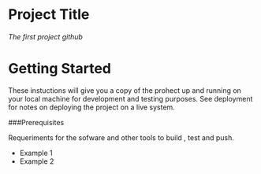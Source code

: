 # Project Title
###### The first project github
# Getting Started
These instuctions will give you a copy of the prohect up and running on your local machine for development and testing purposes. See deployment for notes on deploying the project on a live system.

###Prerequisites

Requeriments for the sofware and other tools to build , test and push.
 - Example 1
 - Example 2